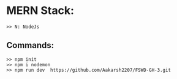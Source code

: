 # MERN Stack:

    >> N: NodeJs

## Commands:

    >> npm init
    >> npm i nodemon
    >> npm run dev  https://github.com/Aakarsh2207/FSWD-GH-3.git